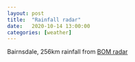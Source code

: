 ```yaml
---
layout: post
title:  "Rainfall radar"
date:   2020-10-14 13:00:00
categories: [weather]
---
```



<p>Bairnsdale, 256km rainfall from
<a href="http://www.bom.gov.au/australia/radar/" target="_blank">BOM radar</a></p>

<table class="tab-pics large" style="margin-top:0;">
<tbody style="border:0">
<tr><td style="border:0">
<div id="overlayCell" style="position:relative; margin:2%; margin-top:0; height:700px;"></div>
</td></tr>
</tbody>
</table>

<script type="text/javascript" src="/assets/js/minimal-block.js"></script>
<script type="text/javascript" src="assets/js/BOM/radar.js"></script>
<!-- src="https://services.land.vic.gov.au/DELWPmaps/DFW/index.html"> -->